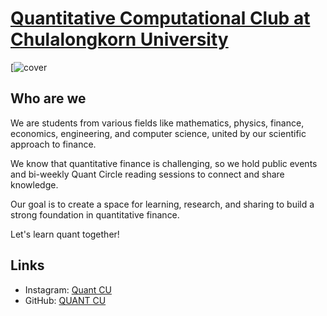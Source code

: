 # [Quantitative Computational Club at Chulalongkorn University](https://www.instagram.com/quantcu/)

[![cover]()

## Who are we
We are students from various fields like mathematics, physics, finance, economics, engineering, and computer science, united by our scientific approach to finance.

We know that quantitative finance is challenging, so we hold public events and bi-weekly Quant Circle reading sessions to connect and share knowledge.

Our goal is to create a space for learning, research, and sharing to build a strong foundation in quantitative finance.

Let's learn quant together! 

## Links
- Instagram: [Quant CU](https://www.instagram.com/quantcu/)
- GitHub: [QUANT CU]([https://github.com/creatorsgarten](https://github.com/quant-cu))
